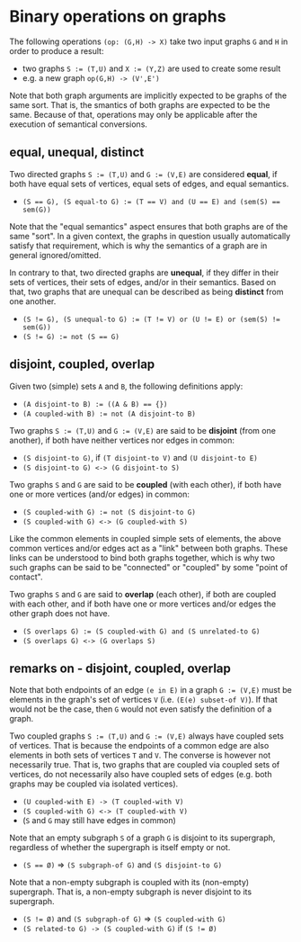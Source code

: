 
<!-- ======================================================================= -->
# Binary operations on graphs

The following operations `(op: (G,H) -> X)` take two input graphs `G` and `H`
in order to produce a result:

* two graphs `S := (T,U)` and `X := (Y,Z)` are used to create some result
* e.g. a new graph `op(G,H) -> (V',E')`

Note that both graph arguments are implicitly expected to be graphs of the same
sort. That is, the smantics of both graphs are expected to be the same. Because
of that, operations may only be applicable after the execution of semantical
conversions.

<!-- ======================================================================= -->
## equal, unequal, distinct

Two directed graphs `S := (T,U)` and `G := (V,E)` are considered **equal**,
if both have equal sets of vertices, equal sets of edges, and equal semantics.

* `(S == G), (S equal-to G) := (T == V) and (U == E) and (sem(S) == sem(G))`

Note that the "equal semantics" aspect ensures that both graphs are of the
same "sort". In a given context, the graphs in question usually automatically
satisfy that requirement, which is why the semantics of a graph are in general
ignored/omitted.

In contrary to that, two directed graphs are **unequal**, if they differ
in their sets of vertices, their sets of edges, and/or in their semantics.
Based on that, two graphs that are unequal can be described as being
**distinct** from one another.

* `(S != G), (S unequal-to G) := (T != V) or (U != E) or (sem(S) != sem(G))`
* `(S != G) := not (S == G)`

<!-- ======================================================================= -->
## disjoint, coupled, overlap

Given two (simple) sets `A` and `B`, the following definitions apply:

* `(A disjoint-to B) := ((A & B) == {})`
* `(A coupled-with B) := not (A disjoint-to B)`

Two graphs `S := (T,U)` and `G := (V,E)` are said to be **disjoint**
(from one another), if both have neither vertices nor edges in common:

* `(S disjoint-to G)`, if `(T disjoint-to V)` and `(U disjoint-to E)`
* `(S disjoint-to G) <-> (G disjoint-to S)`

Two graphs `S` and `G` are said to be **coupled** (with each other),
if both have one or more vertices (and/or edges) in common:

* `(S coupled-with G) := not (S disjoint-to G)`
* `(S coupled-with G) <-> (G coupled-with S)`

Like the common elements in coupled simple sets of elements, the above common
vertices and/or edges act as a "link" between both graphs. These links can be
understood to bind both graphs together, which is why two such graphs can be
said to be "connected" or "coupled" by some "point of contact".

Two graphs `S` and `G` are said to **overlap** (each other), if both are coupled
with each other, and if both have one or more vertices and/or edges the other
graph does not have.

* `(S overlaps G) := (S coupled-with G) and (S unrelated-to G)`
* `(S overlaps G) <-> (G overlaps S)`

<!-- ======================================================================= -->
## remarks on - disjoint, coupled, overlap

Note that both endpoints of an edge `(e in E)` in a graph `G := (V,E)` must
be elements in the graph's set of vertices `V` (i.e. `(E(e) subset-of V)`).
If that would not be the case, then `G` would not even satisfy the definition
of a graph.

Two coupled graphs `S := (T,U)` and `G := (V,E)` always have coupled sets of
vertices. That is because the endpoints of a common edge are also elements
in both sets of vertices `T` and `V`. The converse is however not necessarily
true. That is, two graphs that are coupled via coupled sets of vertices, do
not necessarily also have coupled sets of edges (e.g. both graphs may be
coupled via isolated vertices).

* `(U coupled-with E) -> (T coupled-with V)`
* `(S coupled-with G) <-> (T coupled-with V)`
* (`S` and `G` may still have edges in common)

Note that an empty subgraph `S` of a graph `G` is disjoint to its supergraph,
regardless of whether the supergraph is itself empty or not.

* `(S == Ø)` => `(S subgraph-of G)` and `(S disjoint-to G)`

Note that a non-empty subgraph is coupled with its (non-empty) supergraph.
That is, a non-empty subgraph is never disjoint to its supergraph.

* `(S != Ø)` and `(S subgraph-of G)` => `(S coupled-with G)`
* `(S related-to G) -> (S coupled-with G)` if `(S != Ø)`

